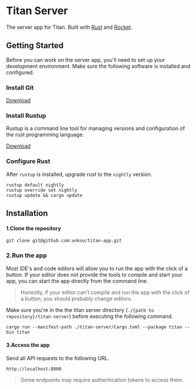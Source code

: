 #  Titan Server
The server app for Titan. Built with [Rust](https://www.rust-lang.org/en-US) and [Rocket](https://rocket.rs).

## Getting Started
Before you can work on the server app, you'll need to set up your development environment. Make sure the following software is installed and configured.

### Install Git

[Download](https://git-scm.com/downloads)

### Install Rustup

Rustup is a command line tool for managing versions and configuration of the rust programming language.

[Download](https://rustup.rs)

### Configure Rust
After `rustup` is installed, upgrade rust to the `nightly` version.

```
rustup default nightly
rustup override set nightly
rustup update && cargo update
```

## Installation

#### 1.Clone the repository
```
git clone git@github.com:unkso/titan-app.git
```

### 2.Run the app
Most IDE's and code editors will allow you to run the app with the click of a button. If your editor does not provide the tools to compile and start your app, you can start the app directly from the command line.

> Honestly, if your editor can't compile and run the app with the click of a button, you should probably change editors.

Make sure you're in the the titan server directory (`./{path to repository}/titan-server`) before executing the following command.

```
cargo run --manifest-path ./titan-server/Cargo.toml --package titan --bin titan
```

#### 3.Access the app
Send all API requests to the following URL.

```
http://localhost:8000
```

> Some endpoints may require authentication tokens to access them.
